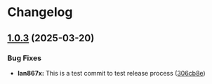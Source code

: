 # Changelog

## [1.0.3](https://github.com/kostaond/esp-eth-drivers/compare/lan867x@v1.0.2...lan867x@v1.0.3) (2025-03-20)


### Bug Fixes

* **lan867x:** This is a test commit to test release process ([306cb8e](https://github.com/kostaond/esp-eth-drivers/commit/306cb8e102a54ef8562504b6f0dc90d5f02e4d43))
